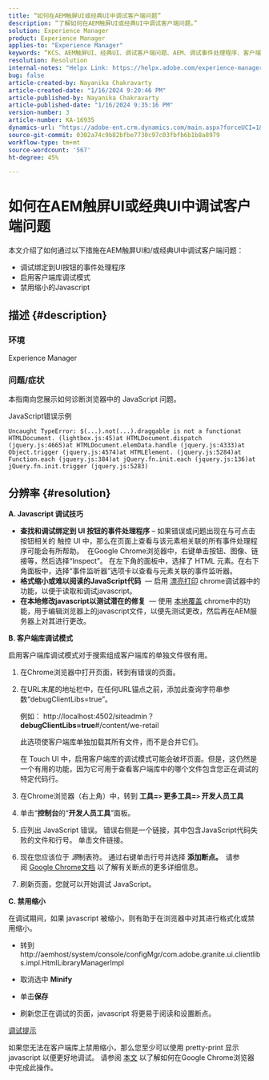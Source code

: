```yaml
---
title: “如何在AEM触屏UI或经典UI中调试客户端问题”
description: “了解如何在AEM触屏UI或经典UI中调试客户端问题。”
solution: Experience Manager
product: Experience Manager
applies-to: "Experience Manager"
keywords: “KCS、AEM触屏UI、经典UI、调试客户端问题、AEM、调试事件处理程序、客户端库调试模式”
resolution: Resolution
internal-notes: "Helpx Link: https://helpx.adobe.com/experience-manager/kb/How-to-debug-javascript-errors-in-AEM.html"
bug: false
article-created-by: Nayanika Chakravarty
article-created-date: "1/16/2024 9:20:46 PM"
article-published-by: Nayanika Chakravarty
article-published-date: "1/16/2024 9:35:16 PM"
version-number: 3
article-number: KA-16935
dynamics-url: "https://adobe-ent.crm.dynamics.com/main.aspx?forceUCI=1&pagetype=entityrecord&etn=knowledgearticle&id=39c9ae17-b5b4-ee11-a569-6045bd0063aa"
source-git-commit: 0302a74c9b82bfbe7730c97c03fbfb6b1b8a8979
workflow-type: tm+mt
source-wordcount: '567'
ht-degree: 45%

---
```


# 如何在AEM触屏UI或经典UI中调试客户端问题


本文介绍了如何通过以下措施在AEM触屏UI和/或经典UI中调试客户端问题：

- 调试绑定到UI按钮的事件处理程序
- 启用客户端库调试模式
- 禁用缩小的Javascript


## 描述 {#description}


### <b>环境</b>

Experience Manager

### <b>问题/症状</b>

本指南向您展示如何诊断浏览器中的 JavaScript 问题。

JavaScript错误示例




```
Uncaught TypeError: $(...).not(...).draggable is not a functionat HTMLDocument. (lightbox.js:45)at HTMLDocument.dispatch (jquery.js:4665)at HTMLDocument.elemData.handle (jquery.js:4333)at Object.trigger (jquery.js:4574)at HTMLElement. (jquery.js:5284)at Function.each (jquery.js:384)at jQuery.fn.init.each (jquery.js:136)at jQuery.fn.init.trigger (jquery.js:5283)
```



## 分辨率 {#resolution}


<b>A. Javascript 调试技巧</b>

- <b>查找和调试绑定到 UI 按钮的事件处理程序</b> – 如果错误或问题出现在与可点击按钮相关的 触控 UI 中，那么在页面上查看与该元素相关联的所有事件处理程序可能会有所帮助。  在Google Chrome浏览器中，右键单击按钮、图像、链接等，然后选择“Inspect”。 在左下角的面板中，选择了 HTML 元素。在右下角面板中，选择“事件监听器”选项卡以查看与元素关联的事件监听器。
- <b>格式缩小或难以阅读的JavaScript代码</b>  — 启用 [漂亮打印](https://developers.google.com/web/tools/chrome-devtools/javascript/pretty-print) chrome调试器中的功能，以便于读取和调试javascript。
- <b>在本地修改javascript以测试潜在的修复</b>  — 使用 [本地覆盖](https://developers.google.com/web/updates/2018/01/devtools#overrides) chrome中的功能，用于编辑浏览器上的javascript文件，以便先测试更改，然后再在AEM服务器上对其进行更改。


<b>B. 客户端库调试模式</b>

启用客户端库调试模式对于搜索组成客户端库的单独文件很有用。

1. 在Chrome浏览器中打开页面，转到有错误的页面。
2. 在URL末尾的地址栏中，在任何URL锚点之前，添加此查询字符串参数“debugClientLibs=true”。

   例如： http://localhost:4502/siteadmin？<b>debugClientLibs=true</b>#/content/we-retail

   此选项使客户端库单独加载其所有文件，而不是合并它们。

   在 Touch UI 中，启用客户端库的调试模式可能会破坏页面。但是，这仍然是一个有用的功能，因为它可用于查看客户端库中的哪个文件包含您正在调试的特定代码行。
3. 在Chrome浏览器（右上角）中，转到 <b>工具=`>` 更多工具=`>` 开发人员工具</b>
4. 单击“<b>控制台</b>的“<b>开发人员工具</b>”面板。
5. 应列出 JavaScript 错误。 错误右侧是一个链接，其中包含JavaScript代码失败的文件和行号。 单击文件链接。
6. 现在您应该位于 *源*&#x200B;制表符。 通过右键单击行号并选择 <b>添加断点。  </b>请参阅 [Google Chrome文档](https://developers.google.com/web/tools/chrome-devtools/javascript/breakpoints) 以了解有关断点的更多详细信息。
7. 刷新页面，您就可以开始调试 JavaScript。


<b>C. 禁用缩小</b>

在调试期间，如果 javascript 被缩小，则有助于在浏览器中对其进行格式化或禁用缩小。

- 转到http://aemhost/system/console/configMgr/com.adobe.granite.ui.clientlibs.impl.HtmlLibraryManagerImpl


- 取消选中 <b>Minify</b>


- 单击<b>保存</b>


- 刷新您正在调试的页面，javascript 将更易于阅读和设置断点。


<u>调试提示</u>

如果您无法在客户端库上禁用缩小，那么您至少可以使用 pretty-print 显示 javascript 以便更好地调试。 请参阅 [本文](https://developers.google.com/web/tools/chrome-devtools/javascript/pretty-print) 以了解如何在Google Chrome浏览器中完成此操作。
